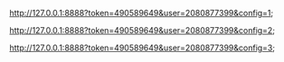 http://127.0.0.1:8888?token=490589649&user=2080877399&config=1;

http://127.0.0.1:8888?token=490589649&user=2080877399&config=2;

http://127.0.0.1:8888?token=490589649&user=2080877399&config=3;
